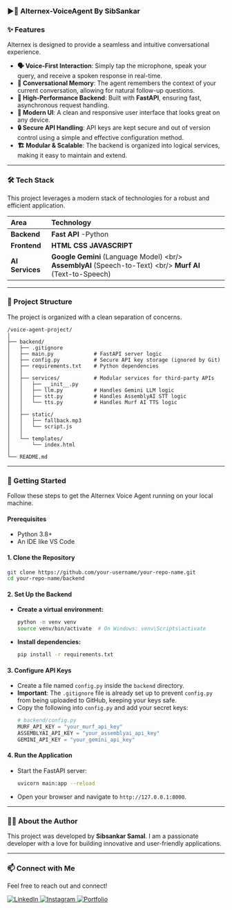 

### **▶🚀 Alternex-VoiceAgent   By SibSankar**


### **✨ Features**

Alternex is designed to provide a seamless and intuitive conversational experience.

- **🗣️ Voice-First Interaction**: Simply tap the microphone, speak your query, and receive a spoken response in real-time.
- **🧠 Conversational Memory**: The agent remembers the context of your current conversation, allowing for natural follow-up questions.
- **🚀 High-Performance Backend**: Built with **FastAPI**, ensuring fast, asynchronous request handling.
- **🎨 Modern UI**: A clean and responsive user interface that looks great on any device.
- **🔒 Secure API Handling**: API keys are kept secure and out of version control using a simple and effective configuration method.
- **🏗️ Modular & Scalable**: The backend is organized into logical services, making it easy to maintain and extend.

---

### **🛠️ Tech Stack**

This project leverages a modern stack of technologies for a robust and efficient application.

| Area            | Technology                                                                                                      |
| :-------------- | :-------------------------------------------------------------------------------------------------------------- |
| **Backend**     | **Fast API** -Python                                                                                                                |
| **Frontend**    | **HTML CSS JAVASCRIPT**                                                                                                                |
| **AI Services** | **Google Gemini** (Language Model) \<br/\> **AssemblyAI** (Speech-to-Text) \<br/\> **Murf AI** (Text-to-Speech) |

---

### **📂 Project Structure**

The project is organized with a clean separation of concerns.

```
/voice-agent-project/
│
├── backend/
│   ├── .gitignore
│   ├── main.py             # FastAPI server logic
│   ├── config.py           # Secure API key storage (ignored by Git)
│   ├── requirements.txt    # Python dependencies
│   │
│   ├── services/           # Modular services for third-party APIs
│   │   ├── __init__.py
│   │   ├── llm.py          # Handles Gemini LLM logic
│   │   ├── stt.py          # Handles AssemblyAI STT logic
│   │   └── tts.py          # Handles Murf AI TTS logic
│   │
│   ├── static/
│   │   ├── fallback.mp3
│   │   └── script.js
│   │
│   └── templates/
│       └── index.html
│
└── README.md
```

---

### **🚀 Getting Started**

Follow these steps to get the Alternex Voice Agent running on your local machine.

#### **Prerequisites**

- Python 3.8+
- An IDE like VS Code

#### **1. Clone the Repository**

```bash
git clone https://github.com/your-username/your-repo-name.git
cd your-repo-name/backend
```

#### **2. Set Up the Backend**

- **Create a virtual environment:**
  ```bash
  python -m venv venv
  source venv/bin/activate  # On Windows: venv\Scripts\activate
  ```
- **Install dependencies:**
  ```bash
  pip install -r requirements.txt
  ```

#### **3. Configure API Keys**

- Create a file named `config.py` inside the `backend` directory.
- **Important**: The `.gitignore` file is already set up to prevent `config.py` from being uploaded to GitHub, keeping your keys safe.
- Copy the following into `config.py` and add your secret keys:
  ```python
  # backend/config.py
  MURF_API_KEY = "your_murf_api_key"
  ASSEMBLYAI_API_KEY = "your_assemblyai_api_key"
  GEMINI_API_KEY = "your_gemini_api_key"
  ```

#### **4. Run the Application**

- Start the FastAPI server:
  ```bash
  uvicorn main:app --reload
  ```
- Open your browser and navigate to `http://127.0.0.1:8000`.

---

### **👨‍💻 About the Author**

This project was developed by **Sibsankar Samal**. I am a passionate developer with a love for building innovative and user-friendly applications.

---

### **📫 Connect with Me**

Feel free to reach out and connect\!

<p align="left">
  <a href="https://www.linkedin.com/in/sibsankarsamal" target="_blank">
    <img alt="LinkedIn" src="https://img.shields.io/badge/LinkedIn-0077B5?style=for-the-badge&logo=linkedin&logoColor=white" />
  </a>
  <a href="https://www.instagram.com/ft.shivv/" target="_blank">
    <img alt="Instagram" src="https://img.shields.io/badge/Instagram-E4405F?style=for-the-badge&logo=instagram&logoColor=white" />
  </a>
  <a href="https://sibsankarportfolio.netlify.app" target="_blank">
    <img alt="Portfolio" src="https://img.shields.io/badge/My_Portfolio-282C34?style=for-the-badge&logo=suckless&logoColor=white" />
  </a>
</p>
